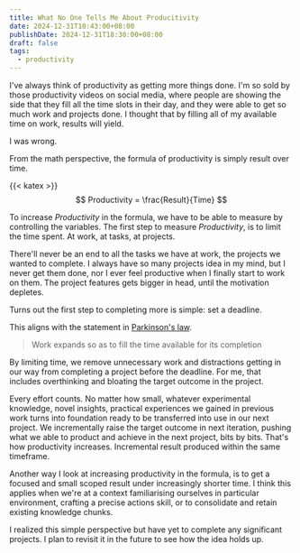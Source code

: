 ```yaml
---
title: What No One Tells Me About Producitivity
date: 2024-12-31T10:43:00+08:00
publishDate: 2024-12-31T18:30:00+08:00
draft: false
tags:
  - productivity
---
```


I've always think of productivity as getting more things done. I'm so sold by those productivity videos on social media, where people are showing the side that they fill all the time slots in their day, and they were able to get so much work and projects done. I thought that by filling all of my available time on work, results will yield.

I was wrong.

From the math perspective, the formula of productivity is simply result over time.

{{< katex >}}
$$
Productivity = \frac{Result}{Time}
$$

To increase *Productivity* in the formula, we have to be able to measure by controlling the variables. The first step to measure *Productivity*, is to limit the time spent. At work, at tasks, at projects.

There'll never be an end to all the tasks we have at work, the projects we wanted to complete. I always have so many projects idea in my mind, but I never get them done, nor I ever feel productive when I finally start to work on them. The project features gets bigger in head, until the motivation depletes.

Turns out the first step to completing more is simple: set a deadline.

This aligns with the statement in [Parkinson's law](https://en.wikipedia.org/wiki/Parkinson%27s_law). 

> Work expands so as to fill the time available for its completion

By limiting time, we remove unnecessary work and distractions getting in our way from completing a project before the deadline. For me, that includes overthinking and bloating the target outcome in the project.

Every effort counts. No matter how small, whatever experimental knowledge, novel insights, practical experiences we gained in previous work turns into foundation ready to be transferred into use in our next project. We incrementally raise the target outcome in next iteration, pushing what we able to product and achieve in the next project, bits by bits. That's how productivity increases. Incremental result produced within the same timeframe.

Another way I look at increasing productivity in the formula, is to get a focused and small scoped result under increasingly shorter time. I think this applies when we're at a context familiarising ourselves in particular environment, crafting a precise actions skill, or to consolidate and retain existing knowledge chunks.


I realized this simple perspective but have yet to complete any significant projects. I plan to revisit it in the future to see how the idea holds up.